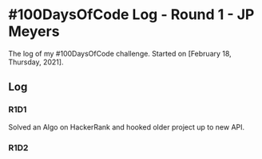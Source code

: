 # #100DaysOfCode Log - Round 1 - JP Meyers

The log of my #100DaysOfCode challenge. Started on [February 18, Thursday, 2021].

## Log

### R1D1

Solved an Algo on HackerRank and hooked older project up to new API.

### R1D2
